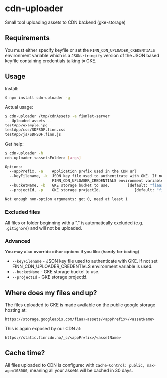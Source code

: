 # cdn-uploader
Small tool uploading assets to CDN backend (gke-storage)

## Requirements
You must either specify keyfile or set the `FINN_CDN_UPLOADER_CREDENTIALS` environment variable which is a 
`JSON.stringify` version of the JSON based keyfile containing credentials talking to GKE.   

## Usage

Install:
```bash
$ npm install cdn-uploader -g
```

Actual usage:
```bash
$ cdn-uploader /tmp/cdnAssets -a finnlet-server
-- Uploaded assets -- 
testApp/example.jpg
testApp/css/SDFSDF.finn.css
testApp/js/SDFSDF.finn.js
```

Get help:
```bash
$ cdn-uploader -h               
cdn-uploader <assetsFolder> [args]

Options:
  --appPrefix, -a    Application prefix used in the CDN url           [required]
  --keyFilename, -k  JSON key file used to authenticate with GKE. If not set
                     FINN_CDN_UPLOADER_CREDENTIALS environment variable is used.
  --bucketName, -b   GKE storage bucket to use.        [default: "fiaas-assets"]
  --projectId, -p    GKE storage projectId.               [default: "fiaas-gke"]

Not enough non-option arguments: got 0, need at least 1

```

### Excluded files
All files or folder beginning with a "." is automatically excluded (e.g. `.gitignore`) and will not be uploaded. 

### Advanced
You may also override other options if you like (handy for testing)

- `--keyFilename` - JSON key file used to authenticate with GKE. If not set FINN_CDN_UPLOADER_CREDENTIALS environment variable is used.
- `--bucketName` - GKE storage bucket to use.
- `--projectId` - GKE storage projectId.

## Where does my files end up?
The files uploaded to GKE is made available on the public google storage hosting at: 

`https://storage.googleapis.com/fiaas-assets/<appPrefix>/<assetName>`

This is again exposed by our CDN at:

`https://static.finncdn.no/_c/<appPrefix>/<assetName>`


## Cache time?
All files uploaded to CDN is configured with `Cache-Control: public, max-age=108000`, 
meaning all your assets will be cached in 30 days. 